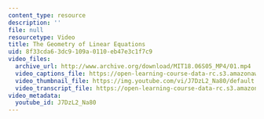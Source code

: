 ```yaml
---
content_type: resource
description: ''
file: null
resourcetype: Video
title: The Geometry of Linear Equations
uid: 8f33cda6-3dc9-109a-0110-eb47e3c1f7c9
video_files:
  archive_url: http://www.archive.org/download/MIT18.06S05_MP4/01.mp4
  video_captions_file: https://open-learning-course-data-rc.s3.amazonaws.com/18-06sc-linear-algebra-fall-2011/b6fc5508823f5948aeef044f9ecdb867_J7DzL2_Na80.vtt
  video_thumbnail_file: https://img.youtube.com/vi/J7DzL2_Na80/default.jpg
  video_transcript_file: https://open-learning-course-data-rc.s3.amazonaws.com/18-06sc-linear-algebra-fall-2011/637d336553da7adae6ec84332bd5bf1d_J7DzL2_Na80.pdf
video_metadata:
  youtube_id: J7DzL2_Na80
---
```

